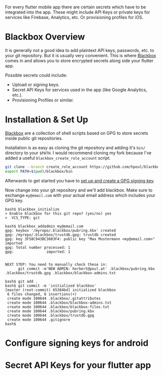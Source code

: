For every flutter mobile app there are certain secrets which have to be
integrated into the app. These might include API Keys or private keys
for services like Firebase, Analytics, etc. Or provisioning profiles for 
iOS.

# Blackbox Overview

It is generally not a good idea to add plaintext API keys, passwords, etc.
to your git repository. But it is usually very convenient. This is where
[Blackbox](https://github.com/StackExchange/blackbox) comes in and allows
you to store encrypted secrets along side your flutter app.

Possible secrets could include:
    
* Upload or signing keys.
* Secret API Keys for services used in the app
  (like Google Analytics, etc.).
* Provisioning Profiles or similar.


# Installation & Set Up

[Blackbox](https://github.com/StackExchange/blackbox) are a collection of
shell scripts based on GPG to store secrets inside public git repositories.

Installation is as easy as cloning the git repository and adding it's
`bin/` directory to your `$PATH`. I would recommend cloning my fork
because I've added a useful `blackbox_create_role_account` script.

```bash
git clone --branch create_role_account https://github.com/hpoul/blackbox/
export PATH=$(pwd)/blackbox/bin
```

Afterwards to get started you have to [set up and create a GPG signing key][1].

Now change into your git repository and we'll add blackbox. Make sure to 
exchange `my@email.com` with your actual email address which 
includes your GPG key.

[1]: https://help.github.com/en/articles/generating-a-new-gpg-key

```console
bash$ blackbox_initialize
> Enable blackbox for this git repo? (yes/no) yes
>  VCS_TYPE: git

bash$ blackbox_addadmin my@email.com
gpg: keybox '/myrepo/.blackbox/pubring.kbx' created
gpg: /myrepo/.blackbox/trustdb.gpg: trustdb created
gpg: key 3F58C943BC3603F4: public key "Max Mustermann <my@email.com>" imported
gpg: Total number processed: 1
gpg:               imported: 1


NEXT STEP: You need to manually check these in:
      git commit -m'NEW ADMIN: herbert@poul.at' .blackbox/pubring.kbx .blackbox/trustdb.gpg .blackbox/blackbox-admins.txt

bash$ git add .
bash$ git commit -m 'initialized blackbox'
[master (root-commit) 65384bd] initialized blackbox
 6 files changed, 6 insertions(+)
 create mode 100644 .blackbox/.gitattributes
 create mode 100644 .blackbox/blackbox-admins.txt
 create mode 100644 .blackbox/blackbox-files.txt
 create mode 100644 .blackbox/pubring.kbx
 create mode 100644 .blackbox/trustdb.gpg
 create mode 100644 .gitignore
bash$
```

# Configure signing keys for android

# Secret API Keys for your flutter app


